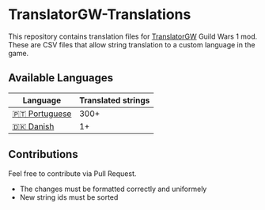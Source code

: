 # TranslatorGW-Translations
This repository contains translation files for [TranslatorGW](https://github.com/jpiolho/TranslatorGW) Guild Wars 1 mod.
These are CSV files that allow string translation to a custom language in the game.

## Available Languages
|Language|Translated strings|
|--------|-----------------|
|[🇵🇹 Portuguese](https://github.com/jpiolho/TranslatorGW-Translations/blob/main/Portuguese.csv)|300+|
|[🇩🇰 Danish](https://github.com/jpiolho/TranslatorGW-Translations/blob/main/Danish.csv)|1+|

## Contributions
Feel free to contribute via Pull Request.
* The changes must be formatted correctly and uniformely
* New string ids must be sorted
